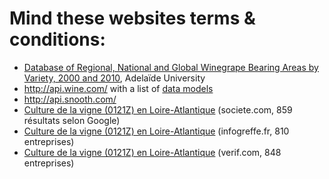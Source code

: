 # Mind these websites terms & conditions:

- [Database of Regional, National and Global Winegrape Bearing Areas by Variety, 2000 and 2010](http://www.adelaide.edu.au/wine-econ/databases/winegrapes/), Adelaïde University
- http://api.wine.com/ with a list of [data models](https://api.wine.com/wiki/api-object-dictionary)
- http://api.snooth.com/
- [Culture de la vigne (0121Z) en Loire-Atlantique](https://www.google.fr/search?q=site%3Asociete.com+%22Culture+de+la+vigne+(0121Z)%22+%22Loire-Atlantique+(44)%22&oq=site%3Asociete.com+%22Culture+de+la+vigne+(0121Z)%22+%22Loire-Atlantique+(44)%22&aqs=chrome..69i57j69i58.228j0j9&sourceid=chrome&es_sm=119&ie=UTF-8) (societe.com, 859 résultats selon Google)
- [Culture de la vigne (0121Z) en Loire-Atlantique](https://www.infogreffe.fr/societes/entreprises-departement/loire-atlantique-0121Z-044-1.html) (infogreffe.fr, 810 entreprises) 
- [Culture de la vigne (0121Z) en Loire-Atlantique](http://www.verif.com/Activites/01-Culture-et-production-animale-chasse-et-services-annexes/0121Z-Culture-de-la-vigne/44-Loire-Atlantique/) (verif.com, 848 entreprises)
